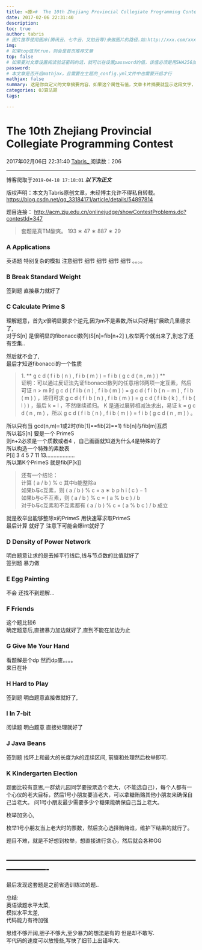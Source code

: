 ```yaml
---
title: <原>#  The 10th Zhejiang Provincial Collegiate Programming Contest
date: 2017-02-06 22:31:40
description:
toc: true
author: tabris
# 图片推荐使用图床(腾讯云、七牛云、又拍云等)来做图片的路径.如:http://xxx.com/xxx.jpg
img: 
# 如果top值为true，则会是首页推荐文章
top: false
# 如果要对文章设置阅读验证密码的话，就可以在设置password的值，该值必须是用SHA256加密后的密码，防止被他人识破
password: 
# 本文章是否开启mathjax，且需要在主题的_config.yml文件中也需要开启才行
mathjax: false
summary: 这是你自定义的文章摘要内容，如果这个属性有值，文章卡片摘要就显示这段文字，否则程序会自动截取文章的部分内容作为摘要
categories: OJ算法题
tags:

---
```





#  The 10th Zhejiang Provincial Collegiate Programming Contest

2017年02月06日 22:31:40  [ Tabris_ ](https://me.csdn.net/qq_33184171) 阅读数：206


--- 
 博客爬取于`2019-04-18 17:18:01`
***以下为正文***

版权声明：本文为Tabris原创文章，未经博主允许不得私自转载。
https://blog.csdn.net/qq_33184171/article/details/54897814

题目连接： [ http://acm.zju.edu.cn/onlinejudge/showContestProblems.do?contestId=347
](http://acm.zju.edu.cn/onlinejudge/showContestProblems.do?contestId=347)

> 套题是真TM酸爽。  193  ∗  47  ∗  887  ∗  29

###  A Applications

英语题 特别复杂的模拟 注意细节 细节 细节 细节 细节 。。。。

###  B Break Standard Weight

签到题 直接暴力就好了

###  C Calculate Prime S

理解题意，首先x很明显要求个逆元,因为m不是素数,所以只好用扩展欧几里德求了,  
对于S[n] 是很明显的fibonacci数列(S[n]=fib[n+2] ),枚举两个就出来了,别忘了还有空集..

然后就不会了,  
最后才知道fibonacci的一个性质

> 1\. ** g  c  d  (  f  i  b  (  n  )  ,  f  i  b  (  m  )  )  =  f  i  b  (
g  c  d  (  n  ,  m  )  )  **  
证明：可以通过反证法先证fibonacci数列的任意相邻两项一定互素，然后可证  n  > m  时  g  c  d  (  f  i  b  (  n
)  ,  f  i  b  (  m  )  )  =  g  c  d  (  f  i  b  (  n  −  m  )  ,  f  i  b
(  m  )  )  ，递归可求  g  c  d  (  f  i  b  (  n  )  ,  f  i  b  (  m  )  )  =  g
c  d  (  f  i  b  (  k  )  ,  f  i  b  (  l  )  )  ，最后  k  =  l  ，不然继续递归。  K
是通过展转相减法求出，易证  k  =  g  c  d  (  n  ,  m  )  ，所以  g  c  d  (  f  i  b  (  n  )
,  f  i  b  (  m  )  )  =  f  i  b  (  g  c  d  (  n  ,  m  )  )  。

所以只有当 gcd(n,m)=1或2时(fib[1]==fib[2]==1) fib[n]与fib[m]互质  
所以若S[n] 要是一个 PrimeS  
则n+2必须是一个质数或者4 ，自己画画就知道为什么4是特殊的了  
所以构造一个特殊的素数表  
P[i] 3 4 5 7 11 13……………….  
所以第K个PrimeS 就是fib[P[k]]

> 还有一个结论：  
计算  (  a  /  b  )  %  c  其中b能整除a  
如果b与c互素，则  (  a  /  b  )  %  c  =  a  ∗  b  p  h  i  (  c  )  −  1  
如果b与c不互素，则  (  a  /  b  )  %  c  =  (  a  %  b  c  )  /  b  
对于b与c互素和不互素都有  (  a  /  b  )  %  c  =  (  a  %  b  c  )  /  b  成立

就是枚举出能够整除x的PrimeS 用快速幂求取PrimeS  
最后计算 就好了 注意下可能会爆int就好了

###  D Density of Power Network

明白题意让求的是去掉平行线后,线与节点数的比值就好了  
签到题 暴力做

###  E Egg Painting

不会 还找不到题解…

###  F Friends

这个题比较6  
确定题意后,直接暴力加边就好了,直到不能在加边为止

###  G Give Me Your Hand

看题解是个dp 然而dp废。。。。  
来日在补

###  H Hard to Play

签到题 明白题意直接做就好了,

###  I In 7-bit

阅读题 明白题意 直接处理就好了

###  J Java Beans

签到题 找环上和最大的长度为k的连续区间, 前缀和处理然后枚举即可.

###  K Kindergarten Election

题面比较有意思,一群幼儿园同学要投票选个老大，（不能选自己），每个人都有一个心仪的老大目标，然后1号小朋友要当老大，可以拿糖贿赂其他小朋友来确保自己当老大。
问1号小朋友最少需要多少个糖果能确保自己当上老大。

枚举加贪心,

枚举1号小朋友当上老大时的票数，然后贪心选择贿赂谁，维护下结果的就行了。

题目不难，就是不好想到枚举，想直接进行贪心，然后就会各种GG

##  —————————————————————————————-

最后发现这套题是之前省选训练过的题..

总结:  
英语读题水平太菜,  
模拟水平太差,  
代码能力有待加强

思维不够开阔,胆子不够大,至少暴力的想法是有的 但是却不敢写.  
写代码的速度可以放慢些,写快了细节上出错率大.

